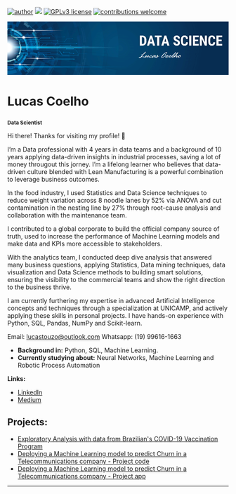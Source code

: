 [![author](https://img.shields.io/badge/author-lucascoelho-red.svg)](https://www.linkedin.com/in/lucas-tcoelho) [![](https://img.shields.io/badge/python-3.10+-blue.svg)](https://www.python.org/downloads/release/python-365/) [![GPLv3 license](https://img.shields.io/badge/License-GPLv3-blue.svg)](http://perso.crans.org/besson/LICENSE.html) [![contributions welcome](https://img.shields.io/badge/contributions-welcome-brightgreen.svg?style=flat)](https://github.com/LucasTouzoCoelho/data_science/issues)

<p align="center">
  <img src="banner.png" >
</p>

# Lucas Coelho
<sub>**Data Scientist**</sub>

Hi there! Thanks for visiting my profile! 👋

I’m a Data professional with 4 years in data teams and a background of 10 years applying data-driven insights in industrial processes, saving a lot of money througout this jorney. I’m a lifelong learner who believes that data-driven culture blended with Lean Manufacturing is a powerful combination to leverage business outcomes.

In the food industry, I used Statistics and Data Science techniques to reduce weight variation across 8 noodle lanes by 52% via ANOVA and cut contamination in the nesting line by 27% through root-cause analysis and collaboration with the maintenance team.

I contributed to a global corporate to build the official company source of truth, used to increase the performance of Machine Learning models and make data and KPIs more accessible to stakeholders.

With the analytics team, I conducted deep dive analysis that answered many business questions, applying Statistics, Data mining techniques, data visualization and Data Science methods to building smart solutions, ensuring the visibility to the commercial teams and show the right direction to the business thrive.

I am currently furthering my expertise in advanced Artificial Intelligence concepts and techniques through a specialization at UNICAMP, and actively applying these skills in personal projects. I have hands-on experience with Python, SQL, Pandas, NumPy and Scikit-learn.

Email: lucastouzo@outlook.com
Whatsapp: (19) 99616-1663

* **Background in:** Python, SQL, Machine Learning. 
* **Currently studying about:** Neural Networks, Machine Learning and Robotic Process Automation

**Links:**
* [LinkedIn](https://www.linkedin.com/in/lucas-tcoelho/)
* [Medium](https://medium.com/@lucastouzopro)


## Projects:

* [Exploratory Analysis with data from Brazilian's COVID-19 Vaccination Program](https://github.com/LucasTouzoCoelho/EDA-Covid-19)
* [Deploying a Machine Learning model to predict Churn in a Telecommunications company - Project code](https://github.com/LucasTouzoCoelho/churn-model-deploy)
* [Deploying a Machine Learning model to predict Churn in a Telecommunications company - Project app](https://churn-model-deploy-fyzrdgqh9kgybkkquies3h.streamlit.app/)
  
---

